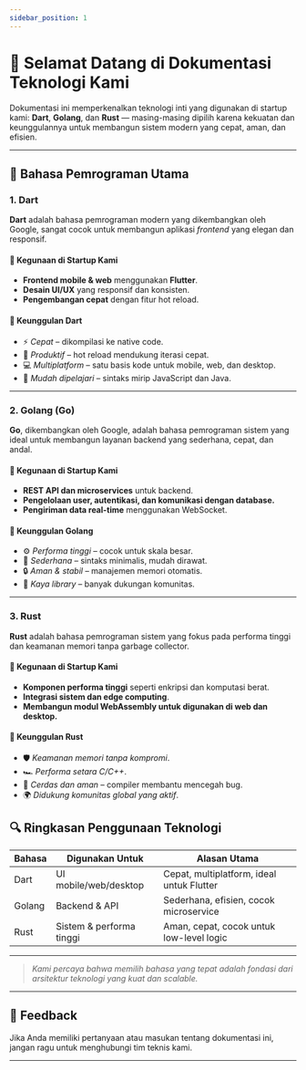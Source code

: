 ```yaml
---
sidebar_position: 1
---
```


# 👋 Selamat Datang di Dokumentasi Teknologi Kami

Dokumentasi ini memperkenalkan teknologi inti yang digunakan di startup kami: **Dart**, **Golang**, dan **Rust** — masing-masing dipilih karena kekuatan dan keunggulannya untuk membangun sistem modern yang cepat, aman, dan efisien.

---

## 🚀 Bahasa Pemrograman Utama

### 1. Dart

**Dart** adalah bahasa pemrograman modern yang dikembangkan oleh Google, sangat cocok untuk membangun aplikasi _frontend_ yang elegan dan responsif.

#### 🔧 Kegunaan di Startup Kami
- **Frontend mobile & web** menggunakan **Flutter**.
- **Desain UI/UX** yang responsif dan konsisten.
- **Pengembangan cepat** dengan fitur hot reload.

#### 🎯 Keunggulan Dart
- ⚡ *Cepat* – dikompilasi ke native code.
- 🔁 *Produktif* – hot reload mendukung iterasi cepat.
- 💻 *Multiplatform* – satu basis kode untuk mobile, web, dan desktop.
- 🧠 *Mudah dipelajari* – sintaks mirip JavaScript dan Java.

---

### 2. Golang (Go)

**Go**, dikembangkan oleh Google, adalah bahasa pemrograman sistem yang ideal untuk membangun layanan backend yang sederhana, cepat, dan andal.

#### 🔧 Kegunaan di Startup Kami
- **REST API dan microservices** untuk backend.
- **Pengelolaan user, autentikasi, dan komunikasi dengan database.**
- **Pengiriman data real-time** menggunakan WebSocket.

#### 🎯 Keunggulan Golang
- ⚙️ *Performa tinggi* – cocok untuk skala besar.
- 🧼 *Sederhana* – sintaks minimalis, mudah dirawat.
- 🔒 *Aman & stabil* – manajemen memori otomatis.
- 🧩 *Kaya library* – banyak dukungan komunitas.

---

### 3. Rust

**Rust** adalah bahasa pemrograman sistem yang fokus pada performa tinggi dan keamanan memori tanpa garbage collector.

#### 🔧 Kegunaan di Startup Kami
- **Komponen performa tinggi** seperti enkripsi dan komputasi berat.
- **Integrasi sistem dan edge computing**.
- **Membangun modul WebAssembly untuk digunakan di web dan desktop.**

#### 🎯 Keunggulan Rust
- 🛡️ *Keamanan memori tanpa kompromi*.
- 🏎️ *Performa setara C/C++*.
- 🧠 *Cerdas dan aman* – compiler membantu mencegah bug.
- 🌍 *Didukung komunitas global yang aktif*.

## 🔍 Ringkasan Penggunaan Teknologi

| Bahasa | Digunakan Untuk         | Alasan Utama                              |
|--------|-------------------------|-------------------------------------------|
| Dart   | UI mobile/web/desktop   | Cepat, multiplatform, ideal untuk Flutter |
| Golang | Backend & API           | Sederhana, efisien, cocok microservice    |
| Rust   | Sistem & performa tinggi| Aman, cepat, cocok untuk low-level logic  |

---

> _Kami percaya bahwa memilih bahasa yang tepat adalah fondasi dari arsitektur teknologi yang kuat dan scalable._

---

## 💬 Feedback

Jika Anda memiliki pertanyaan atau masukan tentang dokumentasi ini, jangan ragu untuk menghubungi tim teknis kami.

---